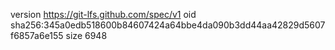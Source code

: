 version https://git-lfs.github.com/spec/v1
oid sha256:345a0edb518600b84607424a64bbe4da090b3dd44aa42829d5607f6857a6e155
size 6948
